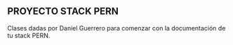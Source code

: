 ## PROYECTO STACK PERN
Clases dadas por Daniel Guerrero para comenzar con la documentación de tu stack PERN. 
